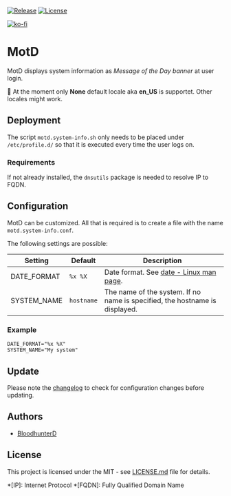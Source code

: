 [![Release](https://img.shields.io/github/v/release/bloodhunterd/motd?style=for-the-badge)](https://github.com/bloodhunterd/motd/releases)
[![License](https://img.shields.io/github/license/bloodhunterd/motd?style=for-the-badge)](https://github.com/bloodhunterd/motd/blob/master/LICENSE)

[![ko-fi](https://www.ko-fi.com/img/githubbutton_sm.svg)](https://ko-fi.com/bloodhunterd)

# MotD

MotD displays system information as *Message of the Day banner* at user login.

:construction: At the moment only **None** default locale aka **en_US** is supportet.
Other locales might work.

## Deployment

The script `motd.system-info.sh` only needs to be placed under `/etc/profile.d/` so that it is executed every time the user logs on.

### Requirements

If not already installed, the `dnsutils` package is needed to resolve IP to FQDN.

## Configuration

MotD can be customized. All that is required is to create a file with the name `motd.system-info.conf`.

The following settings are possible:

| Setting     | Default    | Description                                                                 |
|-------------|------------|-----------------------------------------------------------------------------|
| DATE_FORMAT | `%x %X`    | Date format. See [date - Linux man page](https://linux.die.net/man/1/date). |
| SYSTEM_NAME | `hostname` | The name of the system. If no name is specified, the hostname is displayed. |

### Example

~~~shell
DATE_FORMAT="%x %X"
SYSTEM_NAME="My system"
~~~

## Update

Please note the [changelog](https://github.com/bloodhunterd/motd/blob/master/CHANGELOG.md) to check for configuration changes before updating.

## Authors

* [BloodhunterD](https://github.com/bloodhunterd)

## License

This project is licensed under the MIT - see [LICENSE.md](https://github.com/bloodhunterd/motd/blob/master/LICENSE) file for details.

*[IP]: Internet Protocol
*[FQDN]: Fully Qualified Domain Name
